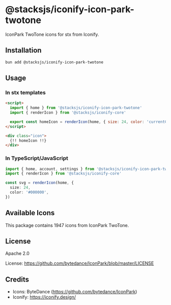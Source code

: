 # @stacksjs/iconify-icon-park-twotone

IconPark TwoTone icons for stx from Iconify.

## Installation

```bash
bun add @stacksjs/iconify-icon-park-twotone
```

## Usage

### In stx templates

```html
<script>
  import { home } from '@stacksjs/iconify-icon-park-twotone'
  import { renderIcon } from '@stacksjs/iconify-core'

  export const homeIcon = renderIcon(home, { size: 24, color: 'currentColor' })
</script>

<div class="icon">
  {!! homeIcon !!}
</div>
```

### In TypeScript/JavaScript

```typescript
import { home, account, settings } from '@stacksjs/iconify-icon-park-twotone'
import { renderIcon } from '@stacksjs/iconify-core'

const svg = renderIcon(home, {
  size: 24,
  color: '#000000',
})
```

## Available Icons

This package contains 1947 icons from IconPark TwoTone.

## License

Apache 2.0

License: https://github.com/bytedance/IconPark/blob/master/LICENSE

## Credits

- Icons: ByteDance (https://github.com/bytedance/IconPark)
- Iconify: https://iconify.design/
